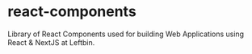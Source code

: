 # react-components
Library of React Components used for building Web Applications using React &amp; NextJS at Leftbin.
